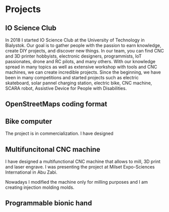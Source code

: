 # **Projects**

## IO Science Club
In 2018 I started IO Science Club at the University of Technology in Bialystok. Our goal is to gather people with the passion to earn knowledge, create DIY projects, and discover new things. 
In our team, you can find CNC and 3D printer hobbyists, electronic designers, programmists, IoT passionates, drone and RC pilots, and many others. With our knowledge spread in many topics as well as extensive workshop with tools and CNC machines, we can create incredible projects.
Since the beginning, we have been in many competitions and started projects such as electric skateboard, solar pannel charging station, electric bike, CNC machine, SCARA robot, Assistive Device for People with Disabilities.

## OpenStreetMaps coding format

## Bike computer
The project is in commercialization. I have designed 

## Multifuncitonal CNC machine
I have designed a multifunctional CNC machine that allows to mill, 3D print and laser engrave.
I was presenting the project at Milset Expo-Sciences International in Abu Zabi.


Nowadays I modified the machine only for milling purposes and I am creating injection molding molds.


## Programmable bionic hand

